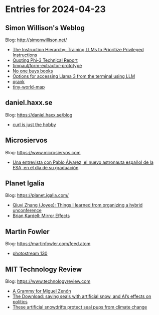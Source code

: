 # Entries for 2024-04-23
## Simon Willison's Weblog 
Blog: http://simonwillison.net/ 

- [The Instruction Hierarchy: Training LLMs to Prioritize Privileged Instructions](https://simonwillison.net/2024/Apr/23/the-instruction-hierarchy/#atom-everything)
- [Quoting Phi-3 Technical Report](https://simonwillison.net/2024/Apr/23/phi-3-technical-report/#atom-everything)
- [timpaul/form-extractor-prototype](https://simonwillison.net/2024/Apr/22/form-extractor-prototype/#atom-everything)
- [No one buys books](https://simonwillison.net/2024/Apr/22/no-one-buys-books/#atom-everything)
- [Options for accessing Llama 3 from the terminal using LLM](https://simonwillison.net/2024/Apr/22/llama-3/#atom-everything)
- [qrank](https://simonwillison.net/2024/Apr/21/qrank/#atom-everything)
- [tiny-world-map](https://simonwillison.net/2024/Apr/21/tiny-world-map/#atom-everything)
## daniel.haxx.se 
Blog: https://daniel.haxx.se/blog 

- [curl is just the hobby](https://daniel.haxx.se/blog/2024/04/22/curl-is-just-the-hobby/)
## Microsiervos 
Blog: https://www.microsiervos.com 

- [Una entrevista con Pablo Álvarez, el nuevo astronauta español de la ESA, en el día de su graduación](https://www.microsiervos.com/archivo/espacio/entrevista-astronauta-espanol-pablo-alvarez-dia-graduacion.html)
## Planet Igalia 
Blog: https://planet.igalia.com/ 

- [Qiuyi Zhang (Joyee): Things I learned from organizing a hybrid unconference](https://joyeecheung.github.io/blog/2024/04/21/things-i-learned-from-organizing-a-hybrid-unconference/)
- [Brian Kardell: Mirror Effects](https://bkardell.com/blog/mirror-effects.html)
## Martin Fowler 
Blog: https://martinfowler.com/feed.atom 

- [photostream 130](https://martinfowler.com/photos/130.html)
## MIT Technology Review 
Blog: https://www.technologyreview.com 

- [A Grammy for Miguel Zenón](https://www.technologyreview.com/2024/04/22/1090436/a-grammy-for-miguel-zenon/)
- [The Download: saving seals with artificial snow, and AI’s effects on politics](https://www.technologyreview.com/2024/04/22/1091597/the-download-saving-seals-with-artificial-snow-and-ais-effects-on-politics/)
- [These artificial snowdrifts protect seal pups from climate change](https://www.technologyreview.com/2024/04/22/1090905/man-made-snowdrifts-seal-pups-climate-change-habitats/)